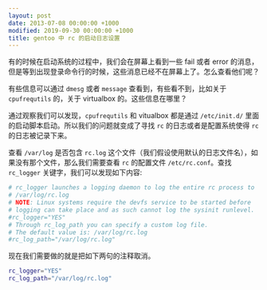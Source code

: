 ```yaml
---
layout: post
date: 2013-07-08 00:00:00 +1000
modified: 2019-09-30 00:00:00 +1000
title: gentoo 中 rc 的启动日志设置
---
```


有的时候在启动系统的过程中，我们会在屏幕上看到一些 fail 或者 error 的消息，但是等到出现登录命令行的时候，这些消息已经不在屏幕上了。怎么查看他们呢？

有些信息可以通过 `dmesg` 或者 `message` 查看到，有些看不到，比如关于 `cpufrequtils` 的，关于 virtualbox 的。这些信息在哪里？

通过观察我们可以发现，`cpufrequtils` 和 vitualbox 都是通过 `/etc/init.d/` 里面的启动脚本启动。所以我们的问题就变成了寻找 `rc` 的日志或者是配置系统使得 `rc` 的日志被记录下来。

查看 `/var/log` 是否包含 `rc.log` 这个文件（我们假设使用默认的日志文件名），如果没有那个文件，那么我们需要查看 `rc` 的配置文件 `/etc/rc.conf`。查找 `rc_logger` 关键字，我们可以发现如下内容:

```sh
# rc_logger launches a logging daemon to log the entire rc process to
# /var/log/rc.log
# NOTE: Linux systems require the devfs service to be started before
# logging can take place and as such cannot log the sysinit runlevel.
#rc_logger="YES"
# Through rc_log_path you can specify a custom log file.
# The default value is: /var/log/rc.log
#rc_log_path="/var/log/rc.log"
```

现在我们需要做的就是把如下两句的注释取消。

```sh
rc_logger="YES"
rc_log_path="/var/log/rc.log"
```
